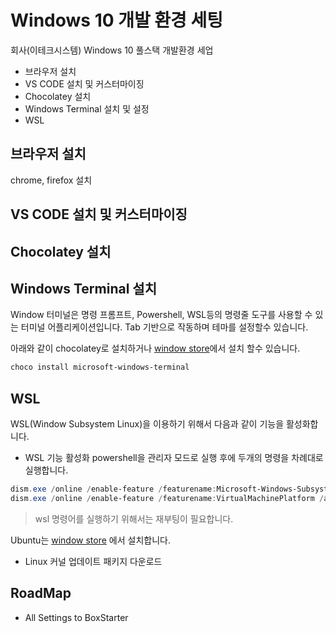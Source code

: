 # Windows 10 개발 환경 세팅
 회사(이테크시스템) Windows 10 풀스택 개발환경 세업
- 브라우저 설치
- VS CODE 설치 및 커스터마이징
- Chocolatey 설치
- Windows Terminal 설치 및 설정
- WSL

## 브라우저 설치
 chrome, firefox 설치

## VS CODE 설치 및 커스터마이징

 
## Chocolatey 설치


## Windows Terminal 설치

Window 터미널은 명령 프롬프트, Powershell, WSL등의 명령줄 도구를 사용할 수 있는 터미널 어플리케이션입니다.
Tab 기반으로 작동하며 테마를 설정할수 있습니다.

아래와 같이 chocolatey로 설치하거나 [window store](https://www.microsoft.com/ko-kr/p/windows-terminal/9n0dx20hk701)에서 설치 할수 있습니다.

```powershell
choco install microsoft-windows-terminal
```

## WSL
WSL(Window Subsystem Linux)을 이용하기 위해서 다음과 같이 기능을 활성화합니다.

* WSL 기능 활성화
powershell을 관리자 모드로 실행 후에 두개의 명령을 차례대로 실행합니다.

```powershell
dism.exe /online /enable-feature /featurename:Microsoft-Windows-Subsystem-Linux /all /norestart
dism.exe /online /enable-feature /featurename:VirtualMachinePlatform /all /norestart
```
> wsl 명령어를 실행하기 위해서는 재부팅이 필요합니다.



Ubuntu는 [window store](https://www.microsoft.com/ko-kr/p/ubuntu-1804-lts/9n9tngvndl3q) 에서 설치합니다.

* Linux 커널 업데이트 패키지 다운로드





## RoadMap

- All Settings to BoxStarter
